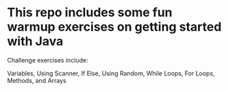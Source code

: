 # This repo includes some fun warmup exercises on getting started with Java

Challenge exercises include:

Variables, Using Scanner, If Else, Using Random, While Loops, For Loops, Methods, and Arrays